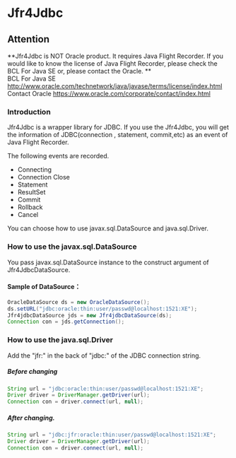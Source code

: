 # Jfr4Jdbc

## Attention
**Jfr4Jdbc is NOT Oracle product. It requires Java Flight Recorder. If you would like to know the license of Java Flight Recorder, please check the BCL For Java SE or, please contact the Oracle. **  
BCL For Java SE
http://www.oracle.com/technetwork/java/javase/terms/license/index.html  
Contact Oracle 
https://www.oracle.com/corporate/contact/index.html

### Introduction
Jfr4Jdbc is a wrapper library for JDBC. If you use the Jfr4Jdbc, you will get the information of JDBC(connection , statement, commit,etc) as an event of Java Flight Recorder. 

The following events are recorded.
- Connecting
- Connection Close
- Statement
- ResultSet
- Commit
- Rollback
- Cancel

You can choose how to use javax.sql.DataSource and java.sql.Driver.

### How to use the javax.sql.DataSource
You pass javax.sql.DataSource instance to the construct argument of Jfr4JdbcDataSource.

#### Sample of DataSource：
```java
OracleDataSource ds = new OracleDataSource();  
ds.setURL("jdbc:oracle:thin:user/passwd@localhost:1521:XE");  
Jfr4jdbcDataSource jds = new Jfr4jdbcDataSource(ds);  
Connection con = jds.getConnection();
```

### How to use the java.sql.Driver
Add the "jfr:" in the back of "jdbc:" of the JDBC connection string.

##### Before changing  
```java
String url = "jdbc:oracle:thin:user/passwd@localhost:1521:XE";  
Driver driver = DriverManager.getDriver(url);  
Connection con = driver.connect(url, null);  
```
##### After changing.
```java
String url = "jdbc:jfr:oracle:thin:user/passwd@localhost:1521:XE";  
Driver driver = DriverManager.getDriver(url);  
Connection con = driver.connect(url, null);  
```

